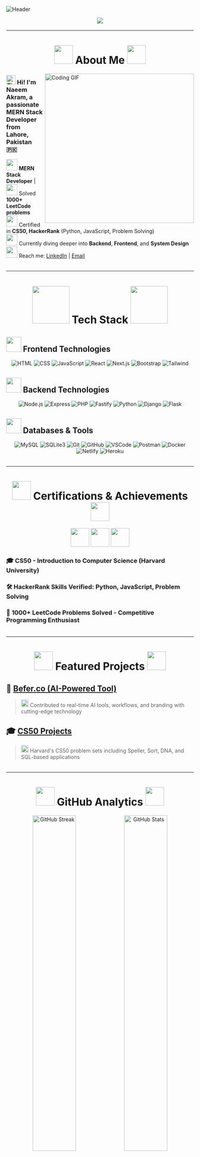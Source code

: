 ![Header](https://capsule-render.vercel.app/api?type=waving&color=0:DAA520,50:B8860B,100:8B4513&height=250&section=header&text=Naeem%20Akram&fontSize=50&fontAlignY=40&fontColor=ffffff&animation=fadeIn)

<div align="center">
  <img src="https://readme-typing-svg.demolab.com?font=Fira+Code&size=28&duration=3000&pause=800&color=DAA520&center=true&vCenter=true&width=600&height=100&lines=🚀+MERN+Stack+Developer;🧠+1000%2B+LeetCode+Problems+Solved;🎓+CS50+%7C+HackerRank+Certified;💻+Open+Source+Contributor;🌟" />
</div>

<div align="center">
  <img src="https://user-images.githubusercontent.com/74038190/213910845-af37a709-8995-40d6-be59-b9e5b398dd11.gif" width="900" height="4">
</div>

---

<div align="center">
  
# <img src="https://user-images.githubusercontent.com/74038190/213844263-a8897a51-32f4-4b3b-b5c2-e1528b89f6f3.png" width="50px" /> **About Me** <img src="https://user-images.githubusercontent.com/74038190/213844263-a8897a51-32f4-4b3b-b5c2-e1528b89f6f3.png" width="50px" />

</div>

<img align="right" alt="Coding GIF" width="400" src="https://user-images.githubusercontent.com/74038190/229223263-cf2e4b07-2615-4f87-9c38-e37600f8381a.gif">

### <img src="https://user-images.githubusercontent.com/74038190/216122041-518ac897-8d92-4c6b-9b3f-ca01dcaf38ee.png" alt="Fire" width="25" /> Hi! I'm **Naeem Akram**, a passionate MERN Stack Developer from **Lahore, Pakistan** 🇵🇰

<img src="https://user-images.githubusercontent.com/74038190/212284087-bbe7e430-757e-4901-90bf-4cd2ce3e1852.gif" width="30"> **MERN Stack Developer** |   
<img src="https://user-images.githubusercontent.com/74038190/212284158-e840e285-664b-44d7-b79b-e264b5e54825.gif" width="30"> Solved **1000+ LeetCode problems**  
<img src="https://user-images.githubusercontent.com/74038190/216122065-2f028bae-25d6-4a3c-bc9f-175394ed5011.png" width="30"> Certified in **CS50, HackerRank** (Python, JavaScript, Problem Solving)  
<img src="https://user-images.githubusercontent.com/74038190/212257454-16e3712e-945a-4ca2-b238-408ad0bf87e6.gif" width="30"> Currently diving deeper into **Backend**, **Frontend**, and **System Design**  
<img src="https://user-images.githubusercontent.com/74038190/216122003-5d0cf2d0-d6c8-4a5e-afbb-e09a8df6dc91.png" width="30"> Reach me: [LinkedIn](https://www.linkedin.com/in/naeem-akram-7a48a01ba/) | [Email](mailto:maliknaeemakram308@gmail.com)  

<div align="center">
  <img src="https://user-images.githubusercontent.com/74038190/213910845-af37a709-8995-40d6-be59-b9e5b398dd11.gif" width="900" height="4">
</div>

---

<div align="center">
  
# <img src="https://user-images.githubusercontent.com/74038190/212257467-871d32b7-e401-42e8-a166-fcfd7baa4c6b.gif" width="100"> **Tech Stack** <img src="https://user-images.githubusercontent.com/74038190/212257467-871d32b7-e401-42e8-a166-fcfd7baa4c6b.gif" width="100">

</div>

## <img src="https://user-images.githubusercontent.com/74038190/212257465-7ce8d493-cac5-494e-982a-5a9deb852c4b.gif" width="40"> **Frontend Technologies**
<div align="center">
  
![HTML](https://img.shields.io/badge/-HTML5-E34F26?style=for-the-badge&logo=html5&logoColor=white&labelColor=DAA520)
![CSS](https://img.shields.io/badge/-CSS3-1572B6?style=for-the-badge&logo=css3&logoColor=white&labelColor=DAA520)
![JavaScript](https://img.shields.io/badge/-JavaScript-F7DF1E?style=for-the-badge&logo=javascript&logoColor=black&labelColor=DAA520)
![React](https://img.shields.io/badge/-React-61DAFB?style=for-the-badge&logo=react&logoColor=black&labelColor=DAA520)
![Next.js](https://img.shields.io/badge/-Next.js-000000?style=for-the-badge&logo=nextdotjs&logoColor=white&labelColor=DAA520)
![Bootstrap](https://img.shields.io/badge/-Bootstrap-563D7C?style=for-the-badge&logo=bootstrap&logoColor=white&labelColor=DAA520)
![Tailwind](https://img.shields.io/badge/-TailwindCSS-38B2AC?style=for-the-badge&logo=tailwind-css&logoColor=white&labelColor=DAA520)

</div>

## <img src="https://user-images.githubusercontent.com/74038190/212257468-1e9a91f1-b626-4baa-b15d-5c385b7320fd.gif" width="40"> **Backend Technologies**
<div align="center">
  
![Node.js](https://img.shields.io/badge/-Node.js-339933?style=for-the-badge&logo=nodedotjs&logoColor=white&labelColor=B8860B)
![Express](https://img.shields.io/badge/-Express.js-000000?style=for-the-badge&logo=express&logoColor=white&labelColor=B8860B)
![PHP](https://img.shields.io/badge/-PHP-777BB4?style=for-the-badge&logo=php&logoColor=white&labelColor=B8860B)
![Fastify](https://img.shields.io/badge/-Fastify-000000?style=for-the-badge&logo=fastify&logoColor=white&labelColor=B8860B)
![Python](https://img.shields.io/badge/-Python-3776AB?style=for-the-badge&logo=python&logoColor=white&labelColor=B8860B)
![Django](https://img.shields.io/badge/-Django-092E20?style=for-the-badge&logo=django&logoColor=white&labelColor=B8860B)
![Flask](https://img.shields.io/badge/-Flask-000000?style=for-the-badge&logo=flask&logoColor=white&labelColor=B8860B)

</div>

## <img src="https://user-images.githubusercontent.com/74038190/212257460-738ff738-247f-4445-a718-cdd0ca76e2db.gif" width="40"> **Databases & Tools**
<div align="center">
  
![MySQL](https://img.shields.io/badge/-MySQL-4479A1?style=for-the-badge&logo=mysql&logoColor=white&labelColor=8B4513)
![SQLite3](https://img.shields.io/badge/-SQLite3-4479A1?style=for-the-badge&logo=sqlite&logoColor=white&labelColor=8B4513)
![Git](https://img.shields.io/badge/-Git-F05032?style=for-the-badge&logo=git&logoColor=white&labelColor=8B4513)
![GitHub](https://img.shields.io/badge/-GitHub-181717?style=for-the-badge&logo=github&logoColor=white&labelColor=8B4513)
![VSCode](https://img.shields.io/badge/-VSCode-007ACC?style=for-the-badge&logo=visual-studio-code&logoColor=white&labelColor=8B4513)
![Postman](https://img.shields.io/badge/-Postman-FF6C37?style=for-the-badge&logo=postman&logoColor=white&labelColor=8B4513)
![Docker](https://img.shields.io/badge/-Docker-2496ED?style=for-the-badge&logo=docker&logoColor=white&labelColor=8B4513)
![Netlify](https://img.shields.io/badge/-Netlify-00C7B7?style=for-the-badge&logo=netlify&logoColor=white&labelColor=8B4513)
![Heroku](https://img.shields.io/badge/-Heroku-430098?style=for-the-badge&logo=heroku&logoColor=white&labelColor=8B4513)

</div>

<div align="center">
  <img src="https://user-images.githubusercontent.com/74038190/213910845-af37a709-8995-40d6-be59-b9e5b398dd11.gif" width="900" height="4">
</div>

---

<div align="center">
  
# <img src="https://user-images.githubusercontent.com/74038190/216122041-518ac897-8d92-4c6b-9b3f-ca01dcaf38ee.png" width="50"> **Certifications & Achievements** <img src="https://user-images.githubusercontent.com/74038190/216122041-518ac897-8d92-4c6b-9b3f-ca01dcaf38ee.png" width="50">

</div>

<div align="center">
  <img src="https://user-images.githubusercontent.com/74038190/212284087-bbe7e430-757e-4901-90bf-4cd2ce3e1852.gif" width="50">
  <img src="https://user-images.githubusercontent.com/74038190/212284158-e840e285-664b-44d7-b79b-e264b5e54825.gif" width="50">
  <img src="https://user-images.githubusercontent.com/74038190/216122065-2f028bae-25d6-4a3c-bc9f-175394ed5011.png" width="50">
</div>

### 🎓 **CS50 - Introduction to Computer Science** (Harvard University)  
### 🛠 **HackerRank Skills Verified**: Python, JavaScript, Problem Solving  
### 🧠 **1000+ LeetCode Problems Solved** - Competitive Programming Enthusiast  

<div align="center">
  <img src="https://user-images.githubusercontent.com/74038190/213910845-af37a709-8995-40d6-be59-b9e5b398dd11.gif" width="900" height="4">
</div>

---

<div align="center">
  
# <img src="https://user-images.githubusercontent.com/74038190/216122069-5b8169d7-1d8e-4a13-b245-a8e4176c99f8.png" width="50"> **Featured Projects** <img src="https://user-images.githubusercontent.com/74038190/216122069-5b8169d7-1d8e-4a13-b245-a8e4176c99f8.png" width="50">

</div>

## 🤖 **[Befer.co (AI-Powered Tool)](https://befer.co)**
> <img src="https://user-images.githubusercontent.com/74038190/212257467-871d32b7-e401-42e8-a166-fcfd7baa4c6b.gif" width="20"> Contributed to real-time AI tools, workflows, and branding with cutting-edge technology

## 🎓 **[CS50 Projects](https://github.com/NaeemAbdullahAkram/CS50x)**
> <img src="https://user-images.githubusercontent.com/74038190/212284087-bbe7e430-757e-4901-90bf-4cd2ce3e1852.gif" width="20"> Harvard's CS50 problem sets including Speller, Sort, DNA, and SQL-based applications

<div align="center">
  <img src="https://user-images.githubusercontent.com/74038190/213910845-af37a709-8995-40d6-be59-b9e5b398dd11.gif" width="900" height="4">
</div>

---

<div align="center">
  
# <img src="https://user-images.githubusercontent.com/74038190/216122065-2f028bae-25d6-4a3c-bc9f-175394ed5011.png" width="50"> **GitHub Analytics** <img src="https://user-images.githubusercontent.com/74038190/216122065-2f028bae-25d6-4a3c-bc9f-175394ed5011.png" width="50">

</div>

<div align="center">
  <img src="https://github-readme-streak-stats.herokuapp.com?user=NaeemAbdullahAkram&theme=dark&background=0d1117&ring=DAA520&fire=B8860B&currStreakLabel=DAA520&sideLabels=ffffff&currStreakNum=ffffff&dates=8B4513&sideNums=B8860B&border=8B4513" alt="GitHub Streak" width="48%" />
  <img src="https://github-readme-stats.vercel.app/api?username=NaeemAbdullahAkram&show_icons=true&theme=dark&bg_color=0d1117&title_color=DAA520&text_color=ffffff&icon_color=B8860B&border_color=8B4513" alt="GitHub Stats" width="48%" />
  
</div>

<div align="center">
  <img src="https://github-readme-stats-eight-theta.vercel.app/api/top-langs/?username=NaeemAbdullahAkram&layout=compact&langs_count=8&theme=dark&bg_color=0d1117&title_color=DAA520&text_color=ffffff&icon_color=B8860B&border_color=8B4513" alt="Top Languages" width="48%" />
  
   <img src="https://github-profile-summary-cards.vercel.app/api/cards/productive-time?username=NaeemAbdullahAkram&theme=github_dark" alt="Productive Time" width="48%" />
  
</div>

<div align="center">
  <img src="https://github-profile-summary-cards.vercel.app/api/cards/repos-per-language?username=NaeemAbdullahAkram&theme=github_dark" alt="Top Languages by Repo" width="48%" />
  <img src="https://github-profile-summary-cards.vercel.app/api/cards/most-commit-language?username=NaeemAbdullahAkram&theme=github_dark" alt="Top Languages by Commits" width="48%" />
</div>

<div align="center">
  <img src="https://github-trophies.vercel.app/?username=NaeemAbdullahAkram&column=6&theme=darkhub&no-frame=true&no-bg=true&margin-w=4&title=Stars,Followers,Commits,Repositories,MultipleLang,PullRequest" alt="GitHub Trophies" width="100%" />
</div>

<div align="center">
  <img src="https://github-profile-summary-cards.vercel.app/api/cards/profile-details?username=NaeemAbdullahAkram&theme=github_dark" alt="Profile Details" width="100%" />
</div>

<div align="center">
  <img src="https://github-readme-activity-graph.vercel.app/graph?username=NaeemAbdullahAkram&theme=github-compact&bg_color=0d1117&color=DAA520&line=B8860B&point=ffffff&area=true&custom_title=Contribution%20Graph" alt="Activity Graph" width="100%" />
</div>

<div align="center">
  <img src="https://user-images.githubusercontent.com/74038190/213910845-af37a709-8995-40d6-be59-b9e5b398dd11.gif" width="900" height="4">
</div>

---

<div align="center">
  
# <img src="https://user-images.githubusercontent.com/74038190/216122003-5d0cf2d0-d6c8-4a5e-afbb-e09a8df6dc91.png" width="50"> **Connect With Me** <img src="https://user-images.githubusercontent.com/74038190/216122003-5d0cf2d0-d6c8-4a5e-afbb-e09a8df6dc91.png" width="50">

</div>

<div align="center">
  <a href="https://www.linkedin.com/in/naeem-akram-7a48a01ba/"><img src="https://img.shields.io/badge/LinkedIn-0077B5?style=for-the-badge&logo=linkedin&logoColor=white&labelColor=DAA520" height="35"/></a>
  <a href="mailto:maliknaeemakram308@gmail.com"><img src="https://img.shields.io/badge/Gmail-D14836?style=for-the-badge&logo=gmail&logoColor=white&labelColor=DAA520" height="35"/></a>
  <a href="https://github.com/NaeemAbdullahAkram"><img src="https://img.shields.io/badge/GitHub-181717?style=for-the-badge&logo=github&logoColor=white&labelColor=DAA520" height="35"/></a>
  <a href="https://leetcode.com/u/Naeem_ABD/"><img src="https://img.shields.io/badge/LeetCode-FFA116?style=for-the-badge&logo=leetcode&logoColor=white&labelColor=DAA520" height="35"/></a>
  <a href="https://www.hackerrank.com/dashboard"><img src="https://img.shields.io/badge/HackerRank-2EC866?style=for-the-badge&logo=hackerrank&logoColor=white&labelColor=DAA520" height="35"/></a>
</div>

<div align="center">
  <img src="https://user-images.githubusercontent.com/74038190/213910845-af37a709-8995-40d6-be59-b9e5b398dd11.gif" width="900" height="4">
</div>

<div align="center">
  <h3>💭 Random Dev Quote</h3>
  <img src="https://quotes-github-readme.vercel.app/api?type=horizontal&theme=dark&border=true" alt="Random Dev Quote"/>
</div>

<div align="center">
  <img src="https://user-images.githubusercontent.com/74038190/213910845-af37a709-8995-40d6-be59-b9e5b398dd11.gif" width="900" height="4">
</div>

<div align="center">
  <img src="https://komarev.com/ghpvc/?username=NaeemAbdullahAkram&label=Profile%20Views&color=DAA520&style=for-the-badge" alt="Profile Views" />
</div>

![Footer](https://capsule-render.vercel.app/api?type=waving&color=0:8B4513,50:B8860B,100:DAA520&height=200&section=footer&animation=fadeIn)

